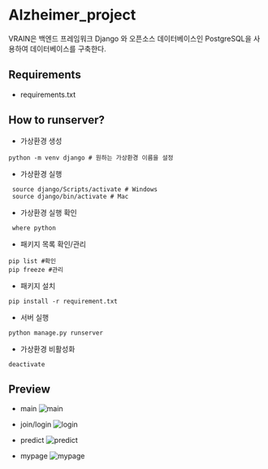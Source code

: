 # Alzheimer_project
VRAIN은 백엔드 프레임워크 Django 와 오픈소스 데이터베이스인 PostgreSQL을 사용하여 데이터베이스를 구축한다.

## Requirements
- requirements.txt

## How to runserver?
- 가상환경 생성
``` 
python -m venv django # 원하는 가상환경 이름을 설정
```
- 가상환경 실행
```
 source django/Scripts/activate # Windows
 source django/bin/activate # Mac
```
- 가상환경 실행 확인
```
 where python
```
- 패키지 목록 확인/관리
```
pip list #확인
pip freeze #관리
```
- 패키지 설치
```
pip install -r requirement.txt
```
- 서버 실행
```
python manage.py runserver
```
- 가상환경 비활성화
```
deactivate
```
## 
<!-- <p>
- ref 
https://wikidocs.net/53383
</p>

<p>
- Backend 진행상황: Django 기본틀 <br>
    - html 연결 <br>
    - model -> function의 Test model만 생성 <br>
    - admin : root2, 1234 a@a.com <br>
<br>
- PostgreSQL <BR>
    - https://www.enterprisedb.com/downloads/postgres-postgresql-downloads <br>
    - PostgreSQL <br>
    - Backend/settings.py <br>
        DATABASES = { <br>
            'default': { <br>
                'ENGINE': 'django.db.backends.postgresql', <br>
                'NAME': 'metrisdata',   >> 생성한 PostgreSQL DB 이름 <br>
                'USER': 'postgres',     >> 생성한 PostgreSQL DB user 이름 <br>
                'PASSWORD': 'pass1234', >> 생성한 PostgreSQL DB 패스워드 <br>
                'HOST': '127.0.0.1', <br>
                'PORT': '5432', <br>
            } <br>
        }
    <br>
    > python manage.py migrate <br>
     <br>
    - 새로운 DB에 연결 후엔 superuser 생성을 새로 해줘야 함 <br>
    - python manage.py createsuperuser <br>
     <br>
<br>
</p>
- .gitattributes : 임시모델 weight 저장 값(10/27 기준)
 -->


## Preview
- main
![main](https://user-images.githubusercontent.com/84279479/141241124-3014bc7f-f011-4b66-8fb0-18440d155641.gif)

- join/login
![login](https://user-images.githubusercontent.com/84279479/141241709-d0cda9de-86c8-465b-884d-b58dcab55685.gif)

- predict
![predict](https://user-images.githubusercontent.com/84279479/141242115-98447afb-6da0-43f9-be33-a2c5b74a6708.gif)

- mypage
![mypage](https://user-images.githubusercontent.com/84279479/141242012-2d42ae4c-3216-4587-b014-b981f5c47126.gif)
